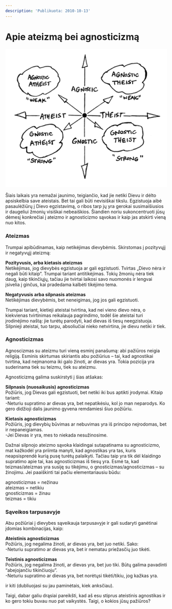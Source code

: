 ```yaml
---
description: 'Publikuota: 2010-10-13'
---
```


# Apie ateizmą bei agnosticizmą

![](../../.gitbook/assets/atheist_chart_thumb.gif)

Šiais laikais yra nemažai jaunimo, teigiančio, kad jie netiki Dievu ir dėlto apsiskelbia save ateistais. Bet tai gali būti nevisiškai tikslu. Egzistuoja aibė pasaulėžiūrų į Dievo egzistavimą, o ribos tarp jų yra gerokai susimaišiusios ir daugeliui žmonių visiškai nebeaiškios. Šiandien noriu sukoncentruoti jūsų dėmesį konkrečiai į ateizmo ir agnosticizmo sąvokas ir kaip jas atskirti vieną nuo kitos.

### Ateizmas

Trumpai apibūdinamas, kaip netikėjimas dievybėmis. Skirstomas į pozityvųjį ir negatyvųjį ateizmą:

**Pozityvusis, arba kietasis ateizmas**  
Netikėjimas, jog dievybės egzistuoja ar gali egzistuoti. Tvirtas „Dievo nėra ir negali būti kitaip“. Trumpai tariant antitikėjimas. Tokių žmonių nėra tiek daug, kaip tikinčiųjų, tačiau jie tvirtai laikosi savo nuomonės ir lengvai įsivelia į ginčus, kai pradedama kalbėti tikėjimo tema.

**Negatyvusis arba silpnasis ateizmas**  
 Netikėjimas dievybėmis, bet neneigimas, jog jos gali egzistuoti.

Trumpai tariant, kietieji ateistai tvirtina, kad nei vieno dievo nėra, o kiekvienas tvirtinimas reikalauja pagrindimo, todėl šie ateistai turi įrodinėjimo naštą: jie turėtų parodyti, kad dievas iš tiesų neegzistuoja. Silpnieji ateistai, tuo tarpu, absoliučiai nieko netvirtina, jie dievu netiki ir tiek.

### Agnosticizmas

Agnoscizmas su ateizmu turi vieną esminį panašumą: abi pažiūros neigia religiją. Esminis skirtumas skiriantis abu požiūrius – tai, kad agnostikai tvirtina, kad neįmanoma iki galo žinoti, ar dievas yra. Tokia pozicija yra suderinama tiek su teizmu, tiek su ateizmu.

Agnosticizmą galima suskirstyti į šias atšakas:

**Silpnasis \(nuosaikusis\) agnosticizmas**  
Požiūris, jog Dievas gali egzistuoti, bet netiki iki bus aptikti įrodymai. Kitaip tariant:   
-Neturiu supratimo ar dievas yra, bet nepatikėsiu, kol jo man neparodys. Ko gero didžioji dalis jaunimo gyvena remdamiesi šiuo požiūriu.

**Kietasis agnosticizmas**  
Požiūris, jog dievybių būvimas ar nebuvimas yra iš principo neįrodomas, bet ir nepaneigiamas.  
-Jei Dievas ir yra, mes to niekada nesužinosime.

Dažnai silpnojo ateizmo sąvoka klaidingai sutapatinama su agnosticizmo, mat kažkodėl yra priimta manyti, kad agnostikas yra tas, kuris neapsisprendė kurią pusę turėtų palaikyti. Tačiau taip yra tik dėl klaidingo supratimo apie tai, kas agnosticizmas iš tiesų yra. Esmė ta, kad teizmas/ateizmas yra susiję su tikėjimu, o gnosticizmas/agnosticizmas – su žinojimu. Jei paaiškinti tai pačiu elementariausiu būdu:

agnosticizmas = nežinau  
ateizmas = netikiu  
gnosticizmas = žinau  
teizmas = tikiu

### Sąveikos tarpusavyje

Abu požiūriai į dievybes sąveikauja tarpusavyje ir gali sudaryti ganėtinai įdomias kombinacijas, kaip:

**Ateistinis agnosticizmas**  
Požiūris, jog negalima žinoti, ar dievas yra, bet juo netiki. Sako:  
-Neturiu supratimo ar dievas yra, bet ir nematau priežasčių juo tikėti.

**Teistinis agnosticizmas**  
Požiūris, jog negalima žinoti, ar dievas yra, bet juo tiki. Būtų galima pavadinti “abejojančiu tikinčiuoju”.  
-Neturiu supratimo ar dievas yra, bet norėtųsi tikėti/tikiu, jog kažkas yra.

ir kiti \(dubliuojasi su jau paminėtais, kiek anksčiau\).

Taigi, dabar galiu drąsiai pareikšti, kad aš esu stiprus ateistinis agnostikas ir ko gero tokiu buvau nuo pat vaikystės. Taigi, o kokios jūsų pažiūros?

